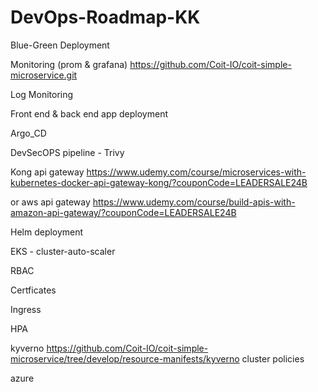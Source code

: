 # DevOps-Roadmap-KK

Blue-Green Deployment

Monitoring (prom & grafana)
https://github.com/Coit-IO/coit-simple-microservice.git

Log Monitoring

Front end & back end app deployment

Argo_CD

DevSecOPS pipeline - Trivy

Kong api gateway
https://www.udemy.com/course/microservices-with-kubernetes-docker-api-gateway-kong/?couponCode=LEADERSALE24B

or 
aws api gateway https://www.udemy.com/course/build-apis-with-amazon-api-gateway/?couponCode=LEADERSALE24B

Helm deployment

EKS - cluster-auto-scaler

RBAC

Certficates

Ingress

HPA

kyverno https://github.com/Coit-IO/coit-simple-microservice/tree/develop/resource-manifests/kyverno         cluster policies

azure
